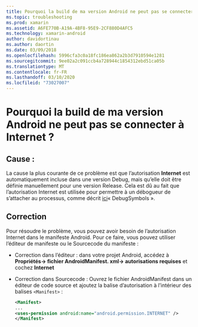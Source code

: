 ```yaml
---
title: Pourquoi la build de ma version Android ne peut pas se connecter à Internet ?
ms.topic: troubleshooting
ms.prod: xamarin
ms.assetid: A6FE770B-A19A-4BF8-95E9-2CF880D4AFC5
ms.technology: xamarin-android
author: davidortinau
ms.author: daortin
ms.date: 03/09/2018
ms.openlocfilehash: 5996cfa3c0a18fc186ea862a2b3d7910594e1281
ms.sourcegitcommit: 9ee02a2c091ccb4a728944c1854312ebd51ca05b
ms.translationtype: MT
ms.contentlocale: fr-FR
ms.lasthandoff: 03/10/2020
ms.locfileid: "73027007"
---
```

# <a name="why-cant-my-android-release-build-connect-to-the-internet"></a>Pourquoi la build de ma version Android ne peut pas se connecter à Internet ?

## <a name="cause"></a>Cause :

La cause la plus courante de ce problème est que l’autorisation **Internet** est automatiquement incluse dans une version Debug, mais qu’elle doit être définie manuellement pour une version Release. Cela est dû au fait que l’autorisation Internet est utilisée pour permettre à un débogueur de s’attacher au processus, comme décrit [ici](~/android/deploy-test/building-apps/build-process.md)« DebugSymbols ».

## <a name="fix"></a>Correction

Pour résoudre le problème, vous pouvez avoir besoin de l’autorisation Internet dans le manifeste Android. Pour ce faire, vous pouvez utiliser l’éditeur de manifeste ou le Sourcecode du manifeste :

- Correction dans l’éditeur : dans votre projet Android, accédez à **Propriétés-> fichier AndroidManifest. xml-> autorisations requises** et cochez **Internet**

- Correction dans Sourcecode : Ouvrez le fichier AndroidManifest dans un éditeur de code source et ajoutez la balise d’autorisation à l’intérieur des balises `<Manifest>` :

    ```xml
    <Manifest>
    ...
    <uses-permission android:name="android.permission.INTERNET" />
    </Manifest>
    ```
